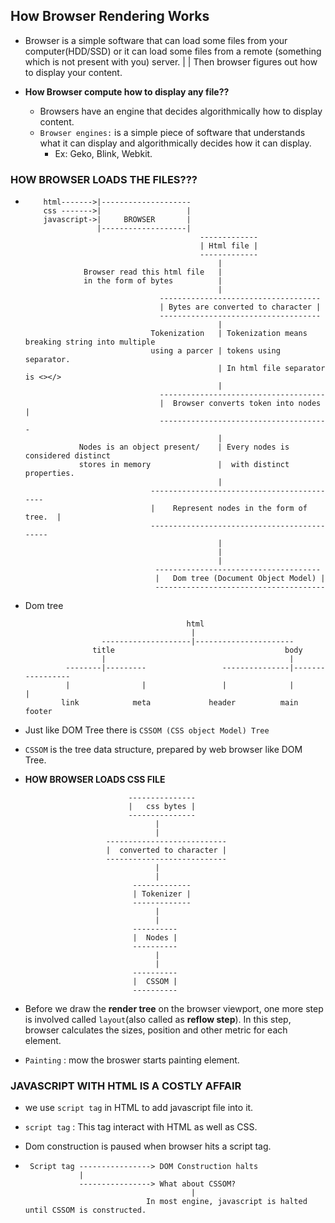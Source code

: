 ## **How Browser Rendering Works**
- Browser is a simple software that can load some files from your computer(HDD/SSD) or it can load some files 
  from a remote (something which is not present with you) server.
                        |
                        |
    Then browser figures out how to display your content.

- **How Browser compute how to display any file??**
    - Browsers have an engine that decides algorithmically how to display content.
    - `Browser engines:`  is a simple piece of software that understands what it can display and algorithmically decides how it can display.
        - Ex: Geko, Blink, Webkit.

### **HOW BROWSER LOADS THE FILES???**
- 
    ```
        html------->|--------------------
        css ------->|                   |
        javascript->|     BROWSER       |
                    |-------------------|
                                           -------------
                                           | Html file |
                                           -------------
                                               |
                 Browser read this html file   |
                 in the form of bytes          |
                                               |
                                  ------------------------------------
                                  | Bytes are converted to character |
                                  ------------------------------------
                                               |
                                Tokenization   | Tokenization means breaking string into multiple    
                                using a parcer | tokens using separator.
                                               | In html file separator is <></> 
                                               |
                                  -------------------------------------  
                                  |  Browser converts token into nodes |
                                  --------------------------------------
                                               |
                Nodes is an object present/    | Every nodes is considered distinct
                stores in memory               |  with distinct properties.
                                               |
                                -------------------------------------------
                                |    Represent nodes in the form of tree.  |
                                --------------------------------------------
                                               |
                                               |
                                               |
                                 -------------------------------------   
                                 |   Dom tree (Document Object Model) |
                                 --------------------------------------
    ```

- Dom tree 

    ```
                                        html
                                         |
                     --------------------|----------------------
                   title                                      body
                     |                                         |
             --------|---------                 ---------------|-----------------
             |                |                 |              |                |
            link            meta             header          main            footer
    ```

- Just like DOM Tree there is `CSSOM (CSS object Model) Tree`
- `CSSOM` is the tree data structure, prepared by web browser like DOM Tree.
- **HOW BROWSER LOADS CSS FILE**
    ```
                           ---------------   
                           |   css bytes |
                           ---------------
                                 |
                                 |
                      ---------------------------          
                      |  converted to character |
                      ---------------------------
                                 |
                                 |
                            -------------     
                            | Tokenizer |
                            -------------
                                 |
                                 |
                            ----------
                            |  Nodes |
                            ----------
                                 |
                                 |
                            ----------
                            |  CSSOM |
                            ----------
    ```

- Before we draw the **render tree** on the browser viewport, one more step is involved called `layout`(also called as **reflow step**).
  In this step, browser calculates the sizes, position and other metric for each element.

- `Painting` : mow the broswer starts painting element.

### **JAVASCRIPT WITH HTML IS A COSTLY AFFAIR**
- we use  `script tag` in HTML to add javascript file into it.

- `script tag` : This tag interact with HTML as well as CSS.

- Dom construction is paused when browser hits a script tag.
- 
    ```
     Script tag ----------------> DOM Construction halts
                |
                ----------------> What about CSSOM?
                                         |
                               In most engine, javascript is halted until CSSOM is constructed.
    ```

                                        
